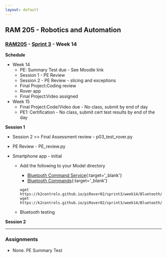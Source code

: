 ```yaml
---
layout: default
---
```


## RAM 205 - Robotics and Automation

### [RAM205](../../) - [Sprint 3](../) - Week 14

**Schedule**
  - Week 14  
    - PE: Summary Test due - See Moodle link
    - Session 1 - PE Review
    - Session 2 - PE Review - slicing and exceptions
    - Final Project:Coding review
    - Rover app
    - Final Project:Video assigned
  - Week 15 
    - Final Project:Code/Video due - No class, submit by end of day
    - PE1: Certification - No class, submit cert test results by end of the day

**Session 1**
  - Session 2 >> Final Assessment review - p03_test_rover.py
  - PE Review - PE_review.py

  - Smartphone app - initial
    - Add the following to your Model directory  
      - [Bluetooth Command Service](Bluetooth/BTCommandService.py){:target='_blank'}
      - [Bluetooth Commands](Bluetooth/BTCommands.py){:target='_blank'}
      
      ```
      wget https://k2controls.github.io/piRover02/sprint3/week14/Bluetooth/BTCommands.py
      wget https://k2controls.github.io/piRover02/sprint3/week14/Bluetooth/BTCommandService.py
      ```
    - Bluetooth testing
    
**Session 2**

<!-- - PE Review
  - slicing
  - exceptions.

- P03 part 1 review
  - Final Assessment review - p03_test_rover.py
    - rover.rgb_led
    - other

```python
  # use patterns to create rgb object
  # TODO
  r1 = LED(RoverPins.LED_RED_PIN)
  g1 = LED(RoverPins.LED_GREEN_PIN)
  b1 = LED(RoverPins.LED_BLUE_PIN)

  my_rgb_led = RGB_LED(r1, g1, b1)
  rover.rgb_led = my_rgb_led
```

- BTCommand Service - bug fix

```python
'''
v2.3 - bug fix - mode message missing commandID
4/24/2024
'''
# see line 81
  command.command_id = Messages.BUTTON_MESSAGES[message]
```

- Smartphone app - continued
  - analog messages - use servo slider for speed
  - shut down
  - extension - obstacle detect
- [EnablingAppAtStartup.pdf](EnablingAppAtStartup.pdf){:target='_blank'}

- Python Certification Test 
  - [Preparation/Process](cert_test_directions/index.md)
    - Voucher Numbers - See PE: Certification assign link. Open to view comment. Copy voucher number.
    - Do system check prior to exam time. Use NMC workstation if in doubt.
    - Deadline to post PE Certification image is next Week 15 Session 2. -->


---

### Assignments

- None. PE Summary Test

